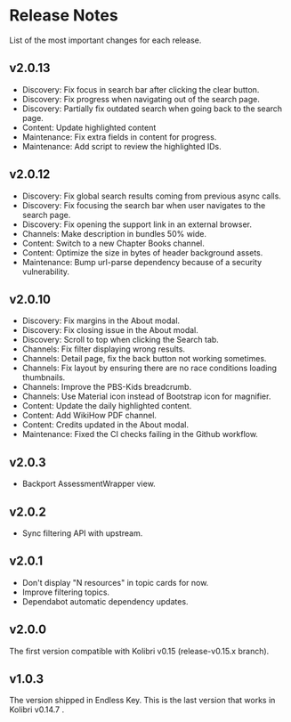 # Release Notes

List of the most important changes for each release.

## v2.0.13

- Discovery: Fix focus in search bar after clicking the clear button.
- Discovery: Fix progress when navigating out of the search page.
- Discovery: Partially fix outdated search when going back to the search page.
- Content: Update highlighted content
- Maintenance: Fix extra fields in content for progress.
- Maintenance: Add script to review the highlighted IDs.

## v2.0.12

- Discovery: Fix global search results coming from previous async calls.
- Discovery: Fix focusing the search bar when user navigates to the search page.
- Discovery: Fix opening the support link in an external browser.
- Channels: Make description in bundles 50% wide.
- Content: Switch to a new Chapter Books channel.
- Content: Optimize the size in bytes of header background assets.
- Maintenance: Bump url-parse dependency because of a security vulnerability.

## v2.0.10

- Discovery: Fix margins in the About modal.
- Discovery: Fix closing issue in the About modal.
- Discovery: Scroll to top when clicking the Search tab.
- Channels: Fix filter displaying wrong results.
- Channels: Detail page, fix the back button not working sometimes.
- Channels: Fix layout by ensuring there are no race conditions loading thumbnails.
- Channels: Improve the PBS-Kids breadcrumb.
- Channels: Use Material icon instead of Bootstrap icon for magnifier.
- Content: Update the daily highlighted content.
- Content: Add WikiHow PDF channel.
- Content: Credits updated in the About modal.
- Maintenance: Fixed the CI checks failing in the Github workflow.

## v2.0.3

- Backport AssessmentWrapper view.

## v2.0.2

- Sync filtering API with upstream.

## v2.0.1

- Don't display "N resources" in topic cards for now.
- Improve filtering topics.
- Dependabot automatic dependency updates.

## v2.0.0

The first version compatible with Kolibri v0.15 (release-v0.15.x
branch).

## v1.0.3

The version shipped in Endless Key. This is the last version that
works in Kolibri v0.14.7 .
